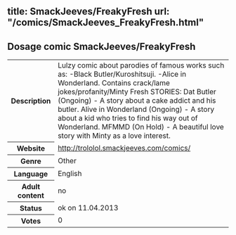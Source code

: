 title: SmackJeeves/FreakyFresh
url: "/comics/SmackJeeves_FreakyFresh.html"
---
Dosage comic SmackJeeves/FreakyFresh
-----------------------------------------

<table class="comicinfo">
<tr>
<th>Description</th><td>Lulzy comic about parodies of famous works such as: -Black Butler/Kuroshitsuji. -Alice in Wonderland. Contains crack/lame jokes/profanity/Minty Fresh STORIES: Dat Butler (Ongoing) - A story about a cake addict and his butler. Alive in Wonderland (Ongoing) - A story about a kid who tries to find his way out of Wonderland. MFMMD (On Hold) - A beautiful love story with Minty as a love interest.</td>
</tr>
<tr>
<th>Website</th><td><a href="http://trololol.smackjeeves.com/comics/">http://trololol.smackjeeves.com/comics/</a></td>
</tr>
<tr>
<th>Genre</th><td>Other</td>
</tr>
<tr>
<th>Language</th><td>English</td>
</tr>
<tr>
<th>Adult content</th><td>no</td>
</tr>
<tr>
<th>Status</th><td>ok on 11.04.2013</td>
</tr>
<tr>
<th>Votes</th><td>0</div></td>
</tr>
</table>
